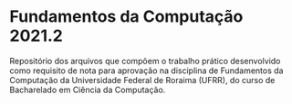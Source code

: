 # Fundamentos da Computação 2021.2

Repositório dos arquivos que compõem o trabalho prático desenvolvido como requisito de nota para aprovação na disciplina de Fundamentos da Computação da Universidade Federal de Roraima (UFRR), do curso de Bacharelado em Ciência da Computação.
